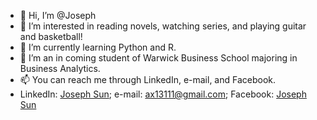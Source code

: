 - 👋 Hi, I’m @Joseph
- 👀 I’m interested in reading novels, watching series, and playing guitar and basketball!
- 🌱 I’m currently learning Python and R.
- 💞️ I’m an in coming student of Warwick Business School majoring in Business Analytics.
- 📫 You can reach me through LinkedIn, e-mail, and Facebook.
- LinkedIn: [Joseph Sun](https://www.linkedin.com/in/yen-peng-sun-50ab6819a); e-mail: ax13111@gmail.com; Facebook: [Joseph Sun
](https://www.facebook.com/profile.php?id=100000823536552)
<!---
ax13111/ax13111 is a ✨ special ✨ repository because its `README.md` (this file) appears on your GitHub profile.
You can click the Preview link to take a look at your changes.
--->
